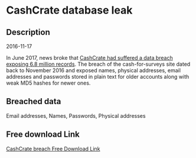 # CashCrate database leak

## Description

2016-11-17

In June 2017, news broke that <a href="https://motherboard.vice.com/en_us/article/bj8pvq/hackers-steal-6-million-user-accounts-for-cash-for-surveys-site" target="_blank" rel="noopener">CashCrate had suffered a data breach exposing 6.8 million records</a>. The breach of the cash-for-surveys site dated back to November 2016 and exposed names, physical addresses, email addresses and passwords stored in plain text for older accounts along with weak MD5 hashes for newer ones.

## Breached data

Email addresses, Names, Passwords, Physical addresses

## Free download Link

[CashCrate breach Free Download Link](https://link-to.net/1229997/501.8919967467562/dynamic/?r=aHR0cHM6Ly93d3cubWVkaWFmaXJlLmNvbS92aWV3L3p0dlZ4TTB6VTlUWWp3RS9jYXNoY3JhdGUuY29tL2ZpbGU=)